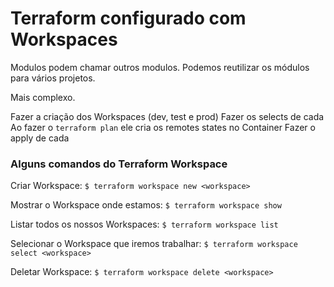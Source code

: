 # Terraform configurado com Workspaces

Modulos podem chamar outros modulos.
Podemos reutilizar os módulos para vários projetos.

Mais complexo.

Fazer a criação dos Workspaces (dev, test e prod)
Fazer os selects de cada 
Ao fazer o `terraform plan` ele cria os remotes states no Container
Fazer o apply de cada



### Alguns comandos do Terraform Workspace

Criar Workspace:
`$ terraform workspace new <workspace>`

Mostrar o Workspace onde estamos:
`$ terraform workspace show`

Listar todos os nossos Workspaces:
`$ terraform workspace list`

Selecionar o Workspace que iremos trabalhar:
`$ terraform workspace select <workspace>`

Deletar Workspace:
`$ terraform workspace delete <workspace>`